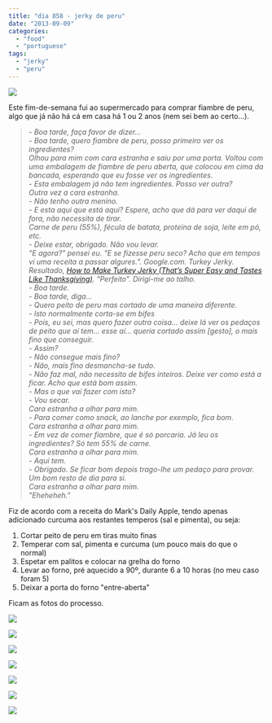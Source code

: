 ```yaml
---
title: "dia 858 - jerky de peru"
date: "2013-09-09"
categories: 
  - "food"
  - "portuguese"
tags: 
  - "jerky"
  - "peru"
---
```


[![](images/IMG_20130908_170616.jpg)](http://4.bp.blogspot.com/-wvm_BESl6Y0/Ui1ZQ2WGi9I/AAAAAAAAF28/QEYn4y0yXYQ/s1600/IMG_20130908_170616.jpg)

  
  
Este fim-de-semana fui ao supermercado para comprar fiambre de peru, algo que já não há cá em casa há 1 ou 2 anos (nem sei bem ao certo...).  

> _\- Boa tarde, faça favor de dizer..._  
> _\- Boa tarde, quero fiambre de peru, posso primeiro ver os ingredientes?_  
> _Olhou para mim com cara estranha e saiu por uma porta. Voltou com uma embalagem de fiambre de peru aberta, que colocou em cima da bancada, esperando que eu fosse ver os ingredientes._  
> _\- Esta embalagem já não tem ingredientes. Posso ver outra?_  
> _Outra vez a cara estranha._  
> _\- Não tenho outra menino._  
> _\- E esta aqui que está aqui? Espere, acho que dá para ver daqui de fora, não necessita de tirar._  
> _Carne de peru (55%), fécula de batata, proteina de soja, leite em pó, etc._  
> _\- Deixe estar, obrigado. Não vou levar._  
> _"E agora?" pensei eu. "E se fizesse peru seco? Acho que em tempos vi uma receita a passar algures.". Google.com. Turkey Jerky. Resultado, [How to Make Turkey Jerky (That’s Super Easy and Tastes Like Thanksgiving)](http://www.marksdailyapple.com/how-to-make-turkey-jerky-thats-super-easy-and-tastes-like-thanksgiving). "Perfeito". Dirigi-me ao talho._  
> _\- Boa tarde._  
> _\- Boa tarde, diga..._  
> _\- Quero peito de peru mas cortado de uma maneira diferente._  
> _\- Isto normalmente corta-se em bifes_  
> _\- Pois, eu sei, mas quero fazer outra coisa... deixe lá ver os pedaços de peito que aí tem... esse aí... queria cortado assim \[gesto\], o mais fino que conseguir._  
> _\- Assim?_  
> _\- Não consegue mais fino?_  
> _\- Não, mais fino desmancha-se tudo._  
> _\- Não faz mal, não necessito de bifes inteiros. Deixe ver como está a ficar. Acho que está bom assim._  
> _\- Mas o que vai fazer com isto?_  
> _\- Vou secar._  
> _Cara estranha a olhar para mim._  
> _\- Para comer como snack, ao lanche por exemplo, fica bom._  
> _Cara estranha a olhar para mim._  
> _\- Em vez de comer fiambre, que é só porcaria. Já leu os ingredientes? Só tem 55% de carne._  
> _Cara estranha a olhar para mim._  
> _\- Aqui tem._  
> _\- Obrigado. Se ficar bom depois trago-lhe um pedaço para provar. Um bom resto de dia para si._  
> _Cara estranha a olhar para mim._  
> _"Eheheheh."_

Fiz de acordo com a receita do Mark's Daily Apple, tendo apenas adicionado curcuma aos restantes temperos (sal e pimenta), ou seja:  

1. Cortar peito de peru em tiras muito finas
2. Temperar com sal, pimenta e curcuma (um pouco mais do que o normal)
3. Espetar em palitos e colocar na grelha do forno
4. Levar ao forno, pré aquecido a 90º, durante 6 a 10 horas (no meu caso foram 5)
5. Deixar a porta do forno "entre-aberta"

  

Ficam as fotos do processo.

  

[![](images/IMG_20130908_122207.jpg)](http://2.bp.blogspot.com/-cgOWH21Y-dY/Ui1Y0TcRDjI/AAAAAAAAF2I/3XNB_IOLems/s1600/IMG_20130908_122207.jpg)

  

[![](images/IMG_20130908_122213.jpg)](http://1.bp.blogspot.com/-y074to-Yoqw/Ui1Y7vnfQQI/AAAAAAAAF2Y/wJupLl1V__E/s1600/IMG_20130908_122213.jpg)

  

[![](images/IMG_20130908_122237.jpg)](http://1.bp.blogspot.com/-GL6VphX9Glk/Ui1ZAj1ofcI/AAAAAAAAF2g/vGbv3fRQ_Lg/s1600/IMG_20130908_122237.jpg)

  

[![](images/IMG_20130908_122345.jpg)](http://2.bp.blogspot.com/-r1wxjfY3MZE/Ui1ZDGO08xI/AAAAAAAAF2o/5Agyt4o6cqA/s1600/IMG_20130908_122345.jpg)

  

[![](images/IMG_20130908_122905.jpg)](http://4.bp.blogspot.com/-10gUmjvFcHo/Ui1ZKsc12YI/AAAAAAAAF2w/K4TBPn4RxHs/s1600/IMG_20130908_122905.jpg)

  

[![](images/IMG_20130908_170126.jpg)](http://1.bp.blogspot.com/--xFRJuUMqes/Ui1ZQgkzztI/AAAAAAAAF24/3mDePelF9uw/s1600/IMG_20130908_170126.jpg)

  
  

[![](images/IMG_20130908_170636.jpg)](http://1.bp.blogspot.com/-Yi02U4Rq1Kc/Ui1ZUJqyREI/AAAAAAAAF3I/re4HLRoCVkI/s1600/IMG_20130908_170636.jpg)
